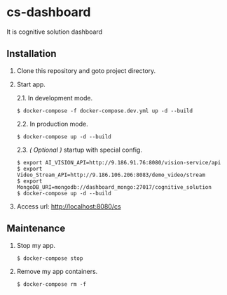 # cs-dashboard
It is cognitive solution dashboard

## Installation

1. Clone this repository and goto project directory.

2. Start app.

	2.1. In development mode.

	```
	$ docker-compose -f docker-compose.dev.yml up -d --build
	```

	2.2. In production mode.

	```
	$ docker-compose up -d --build
	```

	2.3. *( Optional )* startup with special config.

	```
	$ export AI_VISION_API=http://9.186.91.76:8080/vision-service/api
	$ export Video_Stream_API=http://9.186.106.206:8083/demo_video/stream
	$ export MongoDB_URI=mongodb://dashboard_mongo:27017/cognitive_solution
	$ docker-compose up -d --build
	```

3. Access url:  [http://localhost:8080/cs](http://localhost:8080/cs)

## Maintenance

1. Stop my app.

	```
	$ docker-compose stop
	```

2. Remove my app containers.

	```
	$ docker-compose rm -f
	```
